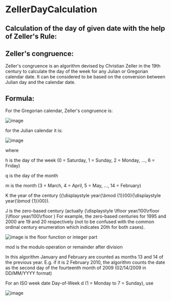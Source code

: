 # ZellerDayCalculation

 <h2 align="left"> Calculation of the day of given date with the help of Zeller's Rule:</h2>
 
 <h2 align="left"><summary> Zeller's congruence:</summary></h2>
 
 Zeller's congruence is an algorithm devised by Christian Zeller in the 19th century to calculate the day of the week for any Julian or Gregorian calendar date. It can be considered to be based on the conversion between Julian day and the calendar date.
 
 <h2 align="left"><summary>Formula:</summary></h2>
 
 For the Gregorian calendar, Zeller's congruence is:
 
 ![image](https://user-images.githubusercontent.com/57679283/191345851-bbae1329-a835-47b6-9c70-7a2983697906.png)

for the Julian calendar it is:

![image](https://user-images.githubusercontent.com/57679283/191346084-4da2de01-0b8b-40ff-8161-b3625955afeb.png)

where

h is the day of the week (0 = Saturday, 1 = Sunday, 2 = Monday, ..., 6 = Friday)

q is the day of the month

m is the month (3 = March, 4 = April, 5 = May, ..., 14 = February)

K the year of the century ({\displaystyle year{\bmod {1}}00}{\displaystyle year{\bmod {1}}00}).

J is the zero-based century (actually {\displaystyle \lfloor year/100\rfloor }\lfloor year/100\rfloor ) For example, the zero-based centuries for 1995 and 2000 are 19 and 20 respectively (not to be confused with the common ordinal century enumeration which indicates 20th for both cases).

![image](https://user-images.githubusercontent.com/57679283/191346383-fe096f2b-8d3d-4496-a1fc-563d1e67e9f8.png) is the floor function or integer part

mod is the modulo operation or remainder after division

In this algorithm January and February are counted as months 13 and 14 of the previous year. E.g. if it is 2 February 2010, the algorithm counts the date as the second day of the fourteenth month of 2009 (02/14/2009 in DD/MM/YYYY format)

For an ISO week date Day-of-Week d (1 = Monday to 7 = Sunday), use

![image](https://user-images.githubusercontent.com/57679283/191346524-1d65d4ca-66aa-482a-9655-43616e43f732.png)

